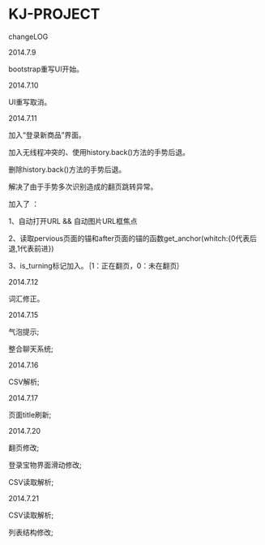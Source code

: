 KJ-PROJECT
==========

changeLOG

2014.7.9

bootstrap重写UI开始。

2014.7.10

UI重写取消。

2014.7.11

加入“登录新商品”界面。

加入无线程冲突的、使用history.back()方法的手势后退。

删除history.back()方法的手势后退。

解决了由于手势多次识别造成的翻页跳转异常。

加入了 ：

1、自动打开URL && 自动图片URL框焦点

2、读取pervious页面的锚和after页面的锚的函数get_anchor(whitch:{0代表后退,1代表前进})

3、is_turning标记加入。｛1：正在翻页，0：未在翻页｝

2014.7.12

词汇修正。

2014.7.15

气泡提示;

整合聊天系统;

2014.7.16

CSV解析;

2014.7.17

页面title刷新;

2014.7.20

翻页修改;

登录宝物界面滑动修改;

CSV读取解析;

2014.7.21

CSV读取解析;

列表结构修改;


